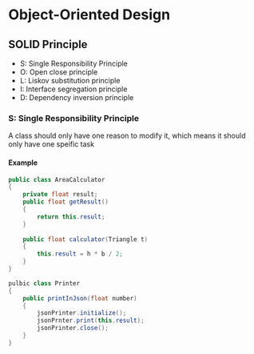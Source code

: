 # Object-Oriented Design

## SOLID Principle

* S: Single Responsibility Principle
* O: Open close principle
* L: Liskov substitution principle
* I: Interface segregation principle
* D: Dependency inversion principle

### S: Single Responsibility Principle

A class should only have one reason to modify it, which means it should only have one speific task

#### Example

```java
public class AreaCalculator
{
    private float result;
    public float getResult()
    {
        return this.result;
    }
    
    public float calculator(Triangle t)
    {
        this.result = h * b / 2;
    } 
}

pulbic class Printer 
{
    public printInJson(float number)
    {
        jsonPrinter.initialize();
        jsonPrnter.print(this.result);
        jsonPrinter.close();
    }
}
        
```



